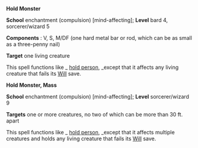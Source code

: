  **Hold Monster**

**School** enchantment (compulsion) [mind-affecting]; **Level** bard 4, sorcerer/wizard 5

**Components** : V, S, M/DF (one hard metal bar or rod, which can be as small as a three-penny nail)

**Target** one living creature

This spell functions like _ [hold person](holdPerson#_hold-person), _except that it affects any living creature that fails its [Will](../combat#_will) save.

**Hold Monster, Mass**

**School** enchantment (compulsion) [mind-affecting]; **Level** sorcerer/wizard 9

**Targets** one or more creatures, no two of which can be more than 30 ft. apart

This spell functions like _ [hold person](holdPerson#_hold-person), _except that it affects multiple creatures and holds any living creature that fails its [Will](../combat#_will) save.

